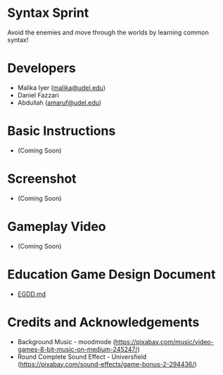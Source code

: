 # Syntax Sprint

Avoid the enemies and move through the worlds by learning common syntax!

# Developers
- Malika Iyer (malika@udel.edu)
- Daniel Fazzari
- Abdullah (amaruf@udel.edu)

# Basic Instructions
- (Coming Soon)

# Screenshot
- (Coming Soon)

# Gameplay Video
- (Coming Soon)

# Education Game Design Document
- [EGDD.md](EGDD.md)

# Credits and Acknowledgements
- Background Music - moodmode (https://pixabay.com/music/video-games-8-bit-music-on-medium-245247/)
- Round Complete Sound Effect - Universfield (https://pixabay.com/sound-effects/game-bonus-2-294436/)
